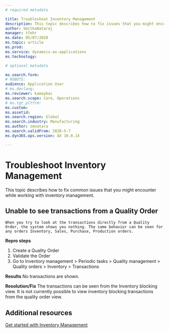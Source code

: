 ```yaml
---
# required metadata

title: Troubleshoot Inventory Management
description: This topic describes how to fix issues that you might encounter while working with Inventory Management.
author: SmithaNataraj
manager: tfehr
ms.date: 05/07/2020
ms.topic: article
ms.prod: 
ms.service: dynamics-ax-applications
ms.technology: 

# optional metadata

ms.search.form: 
# ROBOTS: 
audience: Application User
# ms.devlang: 
ms.reviewer: kamaybac
ms.search.scope: Core, Operations
# ms.tgt_pltfrm: 
ms.custom: 
ms.assetid: 
ms.search.region: Global
ms.search.industry: Manufacturing
ms.author: smnatara
ms.search.validFrom: 2020-5-7
ms.dyn365.ops.version: AX 10.0.14

---
```

# Troubleshoot Inventory Management 

This topic describes how to fix common issues that you might encounter while working with inventory management.

## Unable to see transactions from a Quality Order
	When you try to look at the transactions directly from a Quality Order, the system shows you nothing. The same behavior can be seen for any orders Inventory, Sales, Purchase, Production orders.
	
**Repro steps**
 1. Create a Quality Order
 2. Validate the Order
 3. Go to Inventory management > Periodic tasks > Quality management > Quality orders > Inventory > Transactions
 
 **Results**
 No transactions are shown.
 
 **Resolution/Fix**
 The transactions can be seen from the Inventory blocking view. It is not currently possible to view inventory blocking transactions from the quality order view.

## Additional resources

[Get started with Inventory Management](get-started.md)
